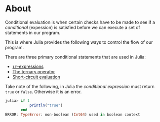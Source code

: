 # About

Conditional evaluation is when certain checks have to be made to see if a _conditional_ (expession) is satisfied before we can execute a set of statements in our program.

This is where Julia provides the following ways to control the flow of our program.

There are three primary conditional statements that are used in Julia:

- [`if`-expressions](https://exercism.org/tracks/julia/concepts/if-expressions)
- [The ternary operator](https://exercism.org/tracks/julia/concepts/ternary-operator)
- [Short-circuit evaluation](https://exercism.org/tracks/julia/concepts/short-circuit-evaluation)

Take note of the following, in Julia the _conditional expression_ must return `true` or `false`. Otherwise it is an error.

```julia
julia> if 1
           println("true")
       end
ERROR: TypeError: non-boolean (Int64) used in boolean context
```